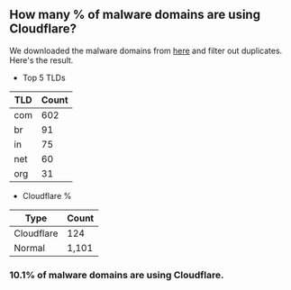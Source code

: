 ## How many % of malware domains are using Cloudflare?


We downloaded the malware domains from [here](https://urlhaus.abuse.ch) and filter out duplicates.
Here's the result.


[//]: # (start replacement)


- Top 5 TLDs

| TLD | Count |
| --- | --- |
| com | 602 |
| br | 91 |
| in | 75 |
| net | 60 |
| org | 31 |


- Cloudflare %

| Type | Count |
| --- | --- |
| Cloudflare | 124 |
| Normal | 1,101 |


### 10.1% of malware domains are using Cloudflare.